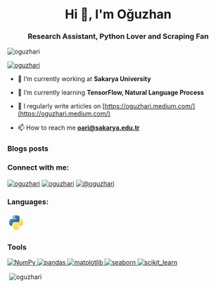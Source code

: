 <h1 align="center">Hi 👋, I'm Oğuzhan</h1>
<h3 align="center">Research Assistant, Python Lover and Scraping Fan</h3>

<p align="left"> <img src="https://komarev.com/ghpvc/?username=oguzhari&label=Profile%20views&color=0e75b6&style=flat" alt="oguzhari" /> </p>

<p align="left"> <a href="https://github.com/ryo-ma/github-profile-trophy"><img src="https://github-profile-trophy.vercel.app/?username=oguzhari" alt="oguzhari" /></a> </p>

- 🔭 I’m currently working at **Sakarya University**

- 🌱 I’m currently learning **TensorFlow, Natural Language Process**

- 📝 I regularly write articles on [https://oguzhari.medium.com/](https://oguzhari.medium.com/)

- 📫 How to reach me **oari@sakarya.edu.tr**

### Blogs posts
<!-- BLOG-POST-LIST:START -->
<!-- BLOG-POST-LIST:END -->

<h3 align="left">Connect with me:</h3>
<p align="left">
<a href="https://twitter.com/oguzhari" target="blank"><img align="center" src="https://raw.githubusercontent.com/rahuldkjain/github-profile-readme-generator/master/src/images/icons/Social/twitter.svg" alt="oguzhari" height="30" width="40" /></a>
<a href="https://instagram.com/oguzhari" target="blank"><img align="center" src="https://raw.githubusercontent.com/rahuldkjain/github-profile-readme-generator/master/src/images/icons/Social/instagram.svg" alt="oguzhari" height="30" width="40" /></a>
<a href="https://medium.com/@oguzhari" target="blank"><img align="center" src="https://raw.githubusercontent.com/rahuldkjain/github-profile-readme-generator/master/src/images/icons/Social/medium.svg" alt="@oguzhari" height="30" width="40" /></a>
</p>

<h3 align="left">Languages:</h3>
<p align="left">
    <a href="https://www.python.org" target="_blank"> <img src="https://raw.githubusercontent.com/devicons/devicon/master/icons/python/python-original.svg" alt="python" width="40" height="40"/> </a>

    
<h3 align="left">Tools</h3>
<p align="left">
	<a href="https://numpy.org/" target="_blank"> <img src="https://user-images.githubusercontent.com/50221806/86498201-a8bd8680-bd39-11ea-9d08-66b610a8dc01.png" alt="NumPy" width="40" height="40"/> </a>
	<a href="https://pandas.pydata.org/" target="_blank"> <img src="https://pandas.pydata.org/static/img/pandas_secondary_white.svg" alt="pandas" width="40" height="40"/> </a>
	<a href="https://matplotlib.org/" target="_blank"> <img src="https://matplotlib.org/stable/_images/sphx_glr_logos2_001.png" alt="matplotlib" width="30" height="30"/> </a>
	<a href="https://seaborn.pydata.org/" target="_blank"> <img src="https://seaborn.pydata.org/_images/logo-mark-lightbg.svg" alt="seaborn" width="35" height="30"/> </a>
	<a href="https://scikit-learn.org/" target="_blank"> <img src="https://upload.wikimedia.org/wikipedia/commons/0/05/Scikit_learn_logo_small.svg" alt="scikit_learn" width="40" height="40"/> </a>
</p>

<p>&nbsp;<img align="center" src="https://github-readme-stats.vercel.app/api?username=oguzhari&show_icons=true&locale=en" alt="oguzhari" /></p>

